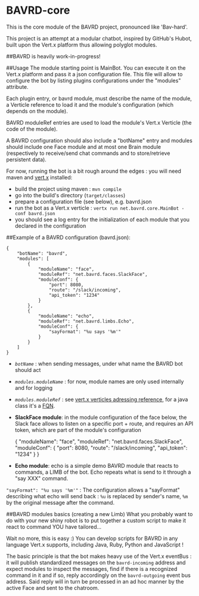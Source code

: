 # BAVRD-core
This is the core module of the BAVRD project, pronounced like 'Bav-hard'.

This project is an attempt at a modular chatbot, inspired by GitHub's Hubot, built upon the Vert.x platform thus allowing polyglot modules.

##BAVRD is heavily work-in-progress!

##Usage
The module starting point is MainBot. You can execute it on the Vert.x platform and pass it a json configuration file.
This file will allow to configure the bot by listing plugins configurations under the "modules" attribute.

Each plugin entry, or bavrd module, must describe the name of the module, a Verticle reference to load it and the module's configuration (which depends on the module).

BAVRD moduleRef entries are used to load the module's Vert.x Verticle (the code of the module).

A BAVRD configuration should also include a "botName" entry and modules should include one Face module and at most one Brain module (respectively to receive/send chat commands and to store/retrieve persistent data).

For now, running the bot is a bit rough around the edges : you will need maven and [vert.x](http://vertx.io/install.html) installed:
 - build the project using maven : `mvn compile`
 - go into the build's directory (`target/classes`)
 - prepare a configuration file (see below), e.g. bavrd.json
 - run the bot as a Vert.x verticle : `vertx run net.bavrd.core.MainBot -conf bavrd.json`
 - you should see a log entry for the initialization of each module that you declared in the configuration

##Example of a BAVRD configuration (bavrd.json):

    {
        "botName": "bavrd",
        "modules": [
            {
                "moduleName": "face",
                "moduleRef": "net.bavrd.faces.SlackFace",
                "moduleConf": {
                    "port": 8080,
                    "route": "/slack/incoming",
                    "api_token": "1234"
                }
            },
            {
                "moduleName": "echo",
                "moduleRef": "net.bavrd.limbs.Echo",
                "moduleConf": {
                    "sayFormat": "%u says '%m'"
                }
            }
        ]
    }

 - *`botName`* : when sending messages, under what name the BAVRD bot should act
 - *`modules.moduleName`* : for now, module names are only used internally and for logging
 - *`modules.moduleRef`* : see [vert.x verticles adressing reference](http://vertx.io/manual.html#running-vertx), for a java class it's a [FQN](# "Fully Qualified Name").
 - **SlackFace module**:
 in the module configuration of the face below, the Slack face allows to listen on a specific port + route, and requires an API token, which are part of the module's configuration

    {
       "moduleName": "face",
       "moduleRef": "net.bavrd.faces.SlackFace",
       "moduleConf": {
           "port": 8080,
           "route": "/slack/incoming",
           "api_token": "1234"
       }
    }

 - **Echo module**: echo is a simple demo BAVRD module that reacts to commands, a LIMB of the bot. Echo repeats what is send to it through a "say XXX" command.

 `"sayFormat": "%u says '%m'"` : The configuration allows a "sayFormat" describing what echo will send back : `%u` is replaced by sender's name, `%m` by the original message after the command.

##BAVRD modules basics (creating a new Limb)
What you probably want to do with your new shiny robot is to put together a custom script to make it react to command YOU have tailored...

Wait no more, this is easy :) You can develop scripts for BAVRD in any language Vert.x supports, including Java, Ruby, Python and JavaScript !

The basic principle is that the bot makes heavy use of the Vert.x eventBus : it will publish standardized messages on the `bavrd-incoming` address and expect modules to inspect the messages, find if there is a recognized command in it and if so, reply accordingly on the `bavrd-outgoing` event bus address. Said reply will in turn be processed in an ad hoc manner by the active Face and sent to the chatroom.
